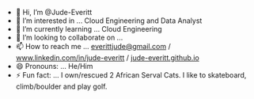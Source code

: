 - 👋 Hi, I’m @Jude-Everitt
- 👀 I’m interested in ... Cloud Engineering and Data Analyst
- 🌱 I’m currently learning ... Cloud Engineering
- 💞️ I’m looking to collaborate on ...
- 📫 How to reach me ... everittjude@gmail.com / www.linkedin.com/in/jude-everitt / [jude-everitt.github.io](https://jude-everitt.github.io/)
- 😄 Pronouns: ... He/Him
- ⚡ Fun fact: ... I own/rescued 2 African Serval Cats. I like to skateboard, climb/boulder and play golf. 
